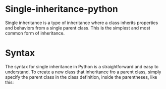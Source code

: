 # Single-inheritance-python
Single inheritance is a type of inheritance where a class inherits properties and behaviors from a single parent class. This is the simplest and most common form of inheritance.

# Syntax
The syntax for single inheritance in Python is a straightforward and easy to understand. To create a new class that inheritance fro a parent class, simply specify the parent class in the class definition, inside the parentheses, like this:

